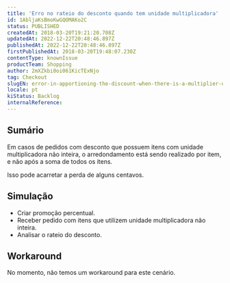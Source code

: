 ```yaml
---
title: 'Erro no rateio do desconto quando tem unidade multiplicadora'
id: 1AbljaKsBmoKwGQOMAKo2C
status: PUBLISHED
createdAt: 2018-03-20T19:21:20.708Z
updatedAt: 2022-12-22T20:48:46.897Z
publishedAt: 2022-12-22T20:48:46.897Z
firstPublishedAt: 2018-03-20T19:48:07.230Z
contentType: knownIssue
productTeam: Shopping
author: 2mXZkbi0oi061KicTExNjo
tag: Checkout
slugEN: error-in-apportioning-the-discount-when-there-is-a-multiplier-unit
locale: pt
kiStatus: Backlog
internalReference: 
---
```


## Sumário

Em casos de pedidos com desconto que possuem itens com unidade multiplicadora não inteira, o arredondamento está sendo realizado por item, e não após a soma de todos os itens.

Isso pode acarretar a perda de alguns centavos.

## Simulação

- Criar promoção percentual.
- Receber pedido com itens que utilizem unidade multiplicadora não inteira.
- Analisar o rateio do desconto.

## Workaround

No momento, não temos um workaround para este cenário.

